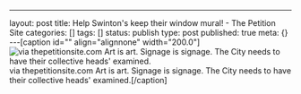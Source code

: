 ---
layout: post
title: Help Swinton's keep their window mural! - The Petition Site
categories: []
tags: []
status: publish
type: post
published: true
meta: {}
---[caption id="" align="alignnone" width="200.0"]
![via thepetitionsite.com Art is art. Signage is signage. The City needs to have their collective heads' examined.](/squarespace_images/static_50d2902fe4b0959a0871a12c_50d29312e4b04687d9db341b_50d29313e4b04687d9db3499_1355977494065__img.jpg_) via thepetitionsite.com Art is art. Signage is signage. The City needs to have their collective heads' examined.[/caption]
